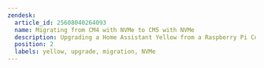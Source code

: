 ```yaml
---
zendesk:
  article_id: 25608040264093
  name: Migrating from CM4 with NVMe to CM5 with NVMe
  description: Upgrading a Home Assistant Yellow from a Raspberry Pi Compute Module 4 with NVMe to a Raspberry Pi Compute Module 5 with NVMe
  position: 2
  labels: yellow, upgrade, migration, NVMe
---
```


